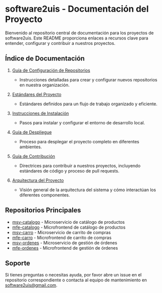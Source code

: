 # software2uis - Documentación del Proyecto

Bienvenido al repositorio central de documentación para los proyectos de software2uis. Este README proporciona enlaces a recursos clave para entender, configurar y contribuir a nuestros proyectos.

## Índice de Documentación

1. [Guía de Configuración de Repositorios](./configuracion-repositorios.md)
   - Instrucciones detalladas para crear y configurar nuevos repositorios en nuestra organización.
  
2. [Estándares del Proyecto](./estandarizacion.md)
   - Estándares definidos para un flujo de trabajo organizado y eficiente.

4. [Instrucciones de Instalación](./instalacion.md)
   - Pasos para instalar y configurar el entorno de desarrollo local.

5. [Guía de Despliegue](./despliegue.md)
   - Proceso para desplegar el proyecto completo en diferentes ambientes.

6. [Guía de Contribución](../CONTRIBUTING.md)
   - Directrices para contribuir a nuestros proyectos, incluyendo estándares de código y proceso de pull requests.

7. [Arquitectura del Proyecto](./docs/arquitectura.md)
   - Visión general de la arquitectura del sistema y cómo interactúan los diferentes componentes.

## Repositorios Principales

- [msv-catalogo](https://github.com/software2uis/msv-catalogo) - Microservicio de catálogo de productos
- [mfe-catalogo](https://github.com/software2uis/mfe-catalogo) - Microfrontend de catálogo de productos
- [msv-carro](https://github.com/software2uis/msv-carro) - Microservicio de carrito de compras
- [mfe-carro](https://github.com/software2uis/mfe-carro) - Microfrontend de carrito de compras
- [msv-ordenes](https://github.com/software2uis/msv-ordenes) - Microservicio de gestión de órdenes
- [mfe-ordenes](https://github.com/software2uis/mfe-ordenes) - Microfrontend de gestión de órdenes

## Soporte

Si tienes preguntas o necesitas ayuda, por favor abre un issue en el repositorio correspondiente o contacta al equipo de mantenimiento en [software2uis@gmail.com](mailto:software2uis@gmail.com).
